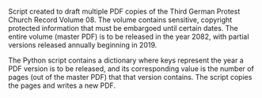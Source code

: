 Script created to draft multiple PDF copies of the Third German Protest Church Record Volume 08. The volume contains sensitive, copyright protected information that must be embargoed until certain dates. The entire volume (master PDF) is to be released in the year 2082, with partial versions released annually beginning in 2019.  

The Python script contains a dictionary where keys represent the year a PDF version is to be released, and its corresponding value is the number of pages (out of the master PDF) that that version contains. The script copies the pages and writes a new PDF. 
